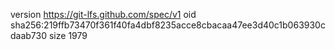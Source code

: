 version https://git-lfs.github.com/spec/v1
oid sha256:219ffb73470f361f40fa4dbf8235acce8cbacaa47ee3d40c1b063930cdaab730
size 1979
